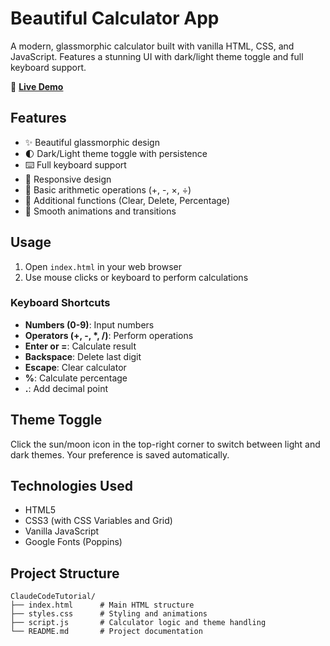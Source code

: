 # Beautiful Calculator App

A modern, glassmorphic calculator built with vanilla HTML, CSS, and JavaScript. Features a stunning UI with dark/light theme toggle and full keyboard support.

🔗 **[Live Demo](https://forkei.github.io/ClaudeCodeTutorial/)**

## Features

- ✨ Beautiful glassmorphic design
- 🌓 Dark/Light theme toggle with persistence
- ⌨️ Full keyboard support
- 📱 Responsive design
- 🔢 Basic arithmetic operations (+, -, ×, ÷)
- 🧮 Additional functions (Clear, Delete, Percentage)
- 💫 Smooth animations and transitions

## Usage

1. Open `index.html` in your web browser
2. Use mouse clicks or keyboard to perform calculations

### Keyboard Shortcuts

- **Numbers (0-9)**: Input numbers
- **Operators (+, -, *, /)**: Perform operations
- **Enter or =**: Calculate result
- **Backspace**: Delete last digit
- **Escape**: Clear calculator
- **%**: Calculate percentage
- **.**: Add decimal point

## Theme Toggle

Click the sun/moon icon in the top-right corner to switch between light and dark themes. Your preference is saved automatically.

## Technologies Used

- HTML5
- CSS3 (with CSS Variables and Grid)
- Vanilla JavaScript
- Google Fonts (Poppins)

## Project Structure

```
ClaudeCodeTutorial/
├── index.html      # Main HTML structure
├── styles.css      # Styling and animations
├── script.js       # Calculator logic and theme handling
└── README.md       # Project documentation
```
